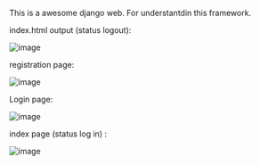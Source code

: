 This is a awesome django web. For understantdin this framework.

index.html output (status logout):

![image](https://user-images.githubusercontent.com/62188211/226774233-c1d617fd-c124-4ea8-b0d7-648e944a136e.png)

registration page: 

![image](https://user-images.githubusercontent.com/62188211/226774347-a8a07fd7-f926-4455-9c4f-c06b5403a2dd.png)

Login page: 

![image](https://user-images.githubusercontent.com/62188211/226774424-dad27f69-65ee-45eb-bb75-c7d82d4f019c.png)

index page (status log in) :

![image](https://user-images.githubusercontent.com/62188211/226774510-c7082e4c-7221-48e9-b632-22a9a18fc829.png)
